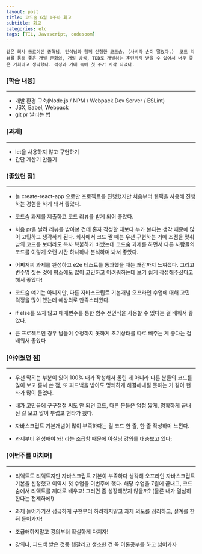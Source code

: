```yaml
---
layout: post
title: 코드숨 6월 1주차 회고
subtitle: 회고
categories: etc
tags: [TIL, Javascript, codesoom]
---
```




`` 같은 회사 동료이신 종혁님, 민석님과 함께 신청한 코드숨. (사비라 손이 떨렸다.) 
코드 리뷰를 통해 좋은 개발 문화와, 개발 방식, TDD로 개발하는 훈련까지 받을 수 있어서 너무 좋은 기회라고 생각했다.
걱정과 기대 속에 첫 주가 시작 되었다. ``


### [학습 내용]
---

- 개발 환경 구축(Node.js / NPM / Webpack Dev Server / ESLint)
- JSX, Babel, Webpack
- git pr 날리는 법


### [과제]
---

- let을 사용하지 않고 구현하기
- 간단 계산기 만들기



### [좋았던 점]
---

- 늘 create-react-app 으로만 프로젝트를 진행했지만 처음부터 웹팩을 사용해 진행하는 경험을 하게 돼서 좋았다.

- 코드숨 과제를 제출하고 코드 리뷰를 받게 되어 좋았다.

- 처음 pr을 날려 리뷰를 받아본 건데 혼자 작성할 때보다 누가 본다는 생각 때문에 많이 고민하고 생각하게 된다.
회사에서 코드 짤 때는 우선 구현하는 거에 초점을 맞춰  남의 코드를 보더라도 복사 복붙하기 바빴는데
코드숨 과제를 하면서 다른 사람들의 코드를 이렇게 오랜 시간 하나하나 분석하며 봐서 좋았다.

- 어찌저찌 과제를 완성하고 e2e 테스트를 통과했을 때는 쾌감까지 느껴졌다.
그리고 변수명 짓는 것에 평소에도 많이 고민하고 어려워하는데 보기 쉽게 작성해주셨다고 해서 좋았다!

- 코드숨 얘기는 아니지만, 다른 자바스크립트 기본개념 오프라인 수업에 대해 고민 걱정을 많이 했는데 예상외로 만족스러웠다.

- if else를 쓰지 않고 매개변수를 통한 함수 선언식을 사용할 수 있다는 걸 배워서 좋았다.

- 큰 프로젝트인 경우 남들이 수정하지 못하게 초기상태를 따로 빼주는 게 좋다는 걸 배워서 좋았다


### [아쉬웠던 점]
---

- 우선 막히는 부분이 있어 100% 내가 작성해서 올린 게 아니라 다른 분들의 코드를 많이 보고 훔쳐 쓴 점,
또 피드백을 받아도 명쾌하게 해결해내질 못하는 거 같아 현타가 많이 들었다.

- 내가 고민끝에 구구절절 써도 안 되던 코드, 다른 분들은 엄청 짧게, 명확하게 끝내신 걸 보고 많이 부럽고 현타가 왔다. 

- 자바스크립트 기본개념이 많이 부족하다는 걸 코드 한 줄, 한 줄 작성하며 느낀다.

- 과제부터 완성해야 돼! 라는 조급함 때문에 아샬님 강의를 대충보고 있다; 


### [이번주를 마치며]
---

- 리액트도 리액트지만 자바스크립트 기본이 부족하다 생각해 오프라인 자바스크립트 기본을 신청했고 이역시 첫 수업을 이번주에 했다.
해당 수업을 7월에 끝내고, 코드숨에서 리액트를 제대로 배우고! 그러면 좀 성장해있지 않을까? (물론 내가 열심히 한다는 전제하에!)

- 과제 들어가기전 성급하게 구현부터 하려하지말고 과제 의도를 정리하고, 설계를 한 뒤 들어가자!

- 조급해하지말고 강의부터 확실하게 다지자!

- 강의나, 피드백 받은 것중 헷갈리고 생소한 건 꼭 이론공부를 하고 넘어가자

